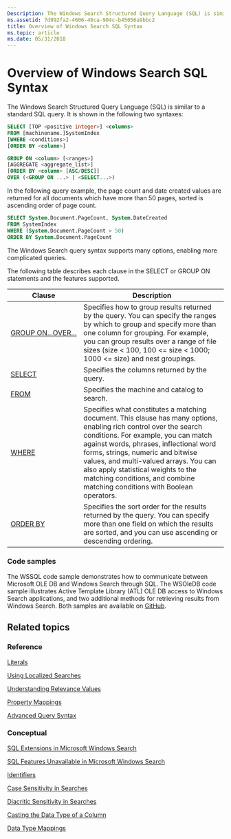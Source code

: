 ```yaml
---
Description: The Windows Search Structured Query Language (SQL) is similar to a standard SQL query.
ms.assetid: 7d992fa2-4606-46ca-904c-b45056a9bbc2
title: Overview of Windows Search SQL Syntax
ms.topic: article
ms.date: 05/31/2018
---
```


# Overview of Windows Search SQL Syntax

The Windows Search Structured Query Language (SQL) is similar to a standard SQL query. It is shown in the following two syntaxes:


```SQL
SELECT [TOP <positive integer>] <columns>
FROM [machinename.]SystemIndex
[WHERE <conditions>]
[ORDER BY <column>]
```

```SQL
GROUP ON <column> [<ranges>]
[AGGREGATE <aggregate_list>]
[ORDER BY <column> [ASC/DESC]]
OVER (<GROUP ON ...> | <SELECT...>) 
```

In the following query example, the page count and date created values are returned for all documents which have more than 50 pages, sorted is ascending order of page count.

```SQL
SELECT System.Document.PageCount, System.DateCreated
FROM SystemIndex
WHERE (System.Document.PageCount > 50)
ORDER BY System.Document.PageCount
```

The Windows Search query syntax supports many options, enabling more complicated queries.

The following table describes each clause in the SELECT or GROUP ON statements and the features supported.

| Clause                                              | Description                                                                                                                                                                                                                                                                                                                                                                                          |
|-----------------------------------------------------|------------------------------------------------------------------------------------------------------------------------------------------------------------------------------------------------------------------------------------------------------------------------------------------------------------------------------------------------------------------------------------------------------|
| [GROUP ON...OVER...](-search-sql-group-on-over.md) | Specifies how to group results returned by the query. You can specify the ranges by which to group and specify more than one column for grouping. For example, you can group results over a range of file sizes (size < 100, 100 <= size < 1000; 1000 <= size) and nest groupings.                                                                                                       |
| [SELECT](-search-sql-select.md)                    | Specifies the columns returned by the query.                                                                                                                                                                                                                                                                                                                                                         |
| [FROM](-search-sql-from.md)                        | Specifies the machine and catalog to search.                                                                                                                                                                                                                                                                                                                                                         |
| [WHERE](-search-sql-where.md)                      | Specifies what constitutes a matching document. This clause has many options, enabling rich control over the search conditions. For example, you can match against words, phrases, inflectional word forms, strings, numeric and bitwise values, and multi-valued arrays. You can also apply statistical weights to the matching conditions, and combine matching conditions with Boolean operators. |
| [ORDER BY](-search-sql-orderby.md)                 | Specifies the sort order for the results returned by the query. You can specify more than one field on which the results are sorted, and you can use ascending or descending ordering.                                                                                                                                                                                                               |

### Code samples

The WSSQL code sample demonstrates how to communicate between Microsoft OLE DB and Windows Search through SQL. The WSOleDB code sample illustrates Active Template Library (ATL) OLE DB access to Windows Search applications, and two additional methods for retrieving results from Windows Search. Both samples are available on [GitHub](https://github.com/Microsoft/Windows-classic-samples/tree/master/Samples/Win7Samples/winui/WindowsSearch).

## Related topics

### Reference

[Literals](-search-sql-literals.md)

[Using Localized Searches](-search-sql-usinglocsearches.md)

[Understanding Relevance Values](-search-sql-understandingrelevancevalues.md)

[Property Mappings](-search-3x-wds-propertymappings.md)

[Advanced Query Syntax](-search-3x-advancedquerysyntax.md)

### Conceptual

[SQL Extensions in Microsoft Windows Search](-search-sql-extensions-sps.md)

[SQL Features Unavailable in Microsoft Windows Search](-search-sql-featuresunavailableinspssearch.md)

[Identifiers](-search-sql-identifiers.md)

[Case Sensitivity in Searches](-search-sql-casesensitivityinsearches.md)

[Diacritic Sensitivity in Searches](-search-sql-accentinsensitivitysearches.md)

[Casting the Data Type of a Column](-search-sql-castingdatacolumntype.md)

[Data Type Mappings](-search-sql-datatypemappings.md)
